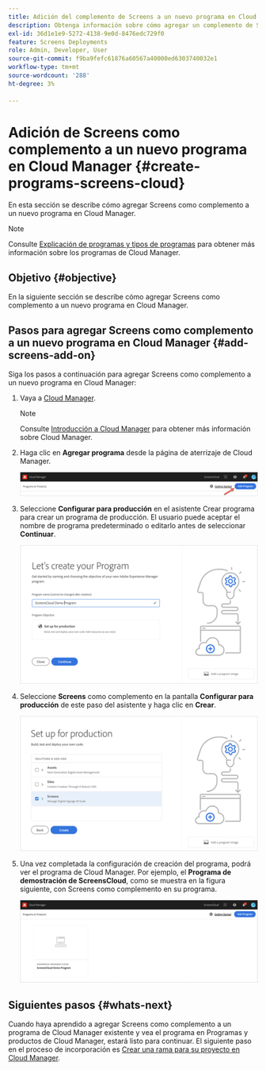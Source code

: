 ```yaml
---
title: Adición del complemento de Screens a un nuevo programa en Cloud Manager
description: Obtenga información sobre cómo agregar un complemento de Screens a un nuevo programa en Cloud Manager para Screens as a Cloud Service.
exl-id: 36d1e1e9-5272-4138-9e0d-8476edc729f0
feature: Screens Deployments
role: Admin, Developer, User
source-git-commit: f9ba9fefc61876a60567a40000ed6303740032e1
workflow-type: tm+mt
source-wordcount: '288'
ht-degree: 3%

---
```


# Adición de Screens como complemento a un nuevo programa en Cloud Manager {#create-programs-screens-cloud}

En esta sección se describe cómo agregar Screens como complemento a un nuevo programa en Cloud Manager.

>[!NOTE]
>Consulte [Explicación de programas y tipos de programas](https://experienceleague.adobe.com/docs/experience-manager-cloud-service/content/implementing/using-cloud-manager/programs/program-types.html?lang=es) para obtener más información sobre los programas de Cloud Manager.

## Objetivo {#objective}

En la siguiente sección se describe cómo agregar Screens como complemento a un nuevo programa en Cloud Manager.

## Pasos para agregar Screens como complemento a un nuevo programa en Cloud Manager {#add-screens-add-on}

Siga los pasos a continuación para agregar Screens como complemento a un nuevo programa en Cloud Manager:

1. Vaya a [Cloud Manager](https://my.cloudmanager.adobe.com/).

   >[!NOTE]
   >Consulte [Introducción a Cloud Manager](https://experienceleague.adobe.com/docs/experience-manager-cloud-service/content/onboarding/journey/cloud-manager.html?lang=es) para obtener más información sobre Cloud Manager.

1. Haga clic en **Agregar programa** desde la página de aterrizaje de Cloud Manager.

   ![imagen](/help/screens-cloud/assets/onboarding/onboard-screens-addon1.png)

1. Seleccione **Configurar para producción** en el asistente Crear programa para crear un programa de producción. El usuario puede aceptar el nombre de programa predeterminado o editarlo antes de seleccionar **Continuar**.

   ![imagen](/help/screens-cloud/assets/onboarding/onboard-screens-addon2.png)

1. Seleccione **Screens** como complemento en la pantalla **Configurar para producción** de este paso del asistente y haga clic en **Crear**.

   ![imagen](/help/screens-cloud/assets/onboarding/onboard-screens-addon3.png)

1. Una vez completada la configuración de creación del programa, podrá ver el programa de Cloud Manager. Por ejemplo, el **Programa de demostración de ScreensCloud**, como se muestra en la figura siguiente, con Screens como complemento en su programa.

   ![imagen](/help/screens-cloud/assets/onboarding/onboard-screens-addon4.png)

## Siguientes pasos {#whats-next}

Cuando haya aprendido a agregar Screens como complemento a un programa de Cloud Manager existente y vea el programa en Programas y productos de Cloud Manager, estará listo para continuar. El siguiente paso en el proceso de incorporación es [Crear una rama para su proyecto en Cloud Manager](/help/screens-cloud/onboarding-screens-cloud/creating-a-branch.md).
